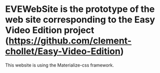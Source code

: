 # EVEWebSite is the prototype of the web site corresponding to the Easy Video Edition project (https://github.com/clement-chollet/Easy-Video-Edition)
This website is using the Materialize-css framework.
